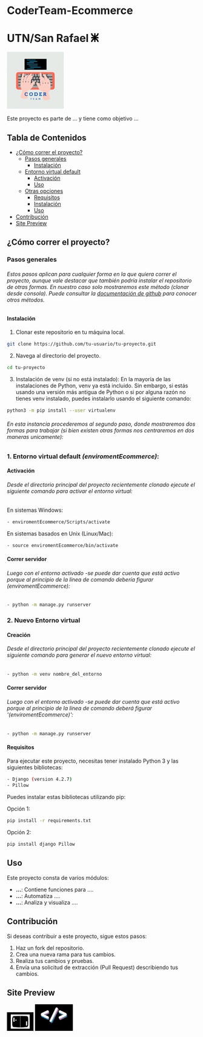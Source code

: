 # CoderTeam-Ecommerce
# UTN/San Rafael   <img src="projectDocsFiles/logoUTN.png" width="20">
<img src="projectDocsFiles/coder.gif" width="150">

Este proyecto es parte de ... y tiene como objetivo ...

## Tabla de Contenidos

- [¿Cómo correr el proyecto?](#¿cómo-correr-el-proyecto?)
  - [Pasos generales](#pasos-generales)
    - [Instalación](#instalación)
  - [Entorno virtual default](#requisitos)
    - [Activación](#activación)
    - [Uso](#uso)
  - [Otras opciones](#otras-opciones)
    - [Requisitos](#requisitos)
    - [Instalación](#instalación)
    - [Uso](#uso)
- [Contribución](#contribución)
- [Site Preview](#site-preview )

## ¿Cómo correr el proyecto?
### Pasos generales
###### Estos pasos aplican para cualquier forma en la que quiera correr el proyecto, aunque vale destacar que también podría instalar el repositorio de otras formas. En nuestro caso solo mostraremos este método (clonar desde consola). Puede consultar la [documentación de github](https://docs.github.com/repositories) para conocer otros métodos.

#### Instalación

1. Clonar este repositorio en tu máquina local.
```bash
git clone https://github.com/tu-usuario/tu-proyecto.git
```

2. Navega al directorio del proyecto.
```bash
cd tu-proyecto
```

3. Instalación de venv (si no está instalado):
En la mayoría de las instalaciones de Python, venv ya está incluido. Sin embargo, si estás usando una versión más antigua de Python o si por alguna razón no tienes venv instalado, puedes instalarlo usando el siguiente comando:
```bash
python3 -m pip install --user virtualenv
```

###### En esta instancia procederemos al segundo paso, donde mostraremos dos formas para trabajar (si bien existen otras formas nos centraremos en dos maneras unicamente):

### 1. Entorno virtual default _(enviromentEcommerce)_:
#### Activación
###### Desde el directorio principal del proyecto recientemente clonado ejecute el siguiente comando para activar el entorno virtual:
En sistemas Windows:
```bash
- enviromentEcommerce/Scripts/activate
```
En sistemas basados en Unix (Linux/Mac):
```bash
- source enviromentEcommerce/bin/activate

```
#### Correr servidor
###### Luego con el entorno activado -se puede dar cuenta que está activo porque al principio de la línea de comando debería figurar _(enviromentEcommerce)_: 
```bash
- python -m manage.py runserver
```

### 2. Nuevo Entorno virtual
#### Creación
###### Desde el directorio principal del proyecto recientemente clonado ejecute el siguiente comando para generar el nuevo entorno virtual:
```bash
- python -m venv nombre_del_entorno
```

#### Correr servidor
###### Luego con el entorno activado -se puede dar cuenta que está activo porque al principio de la línea de comando deberá figurar '(enviromentEcommerce)': 
```bash
- python -m manage.py runserver
```

#### Requisitos

Para ejecutar este proyecto, necesitas tener instalado Python 3 y las siguientes bibliotecas:
```bash
- Django (version 4.2.7)
- Pillow
```

Puedes instalar estas bibliotecas utilizando pip:

Opción 1:
```bash
pip install -r requirements.txt
```
Opción 2:
```bash
pip install django Pillow
```


## Uso

Este proyecto consta de varios módulos:

- **...**: Contiene funciones para ....
- **...**: Automatiza ....
- **...**: Analiza y visualiza ....

## Contribución

Si deseas contribuir a este proyecto, sigue estos pasos:

1. Haz un fork del repositorio.
2. Crea una nueva rama para tus cambios.
3. Realiza tus cambios y pruebas.
4. Envía una solicitud de extracción (Pull Request) describiendo tus cambios.




## Site Preview  
<img src="projectDocsFiles/Coder Team (1).gif" width="70">



<img src="projectDocsFiles/Coder Team.gif" width="100">
